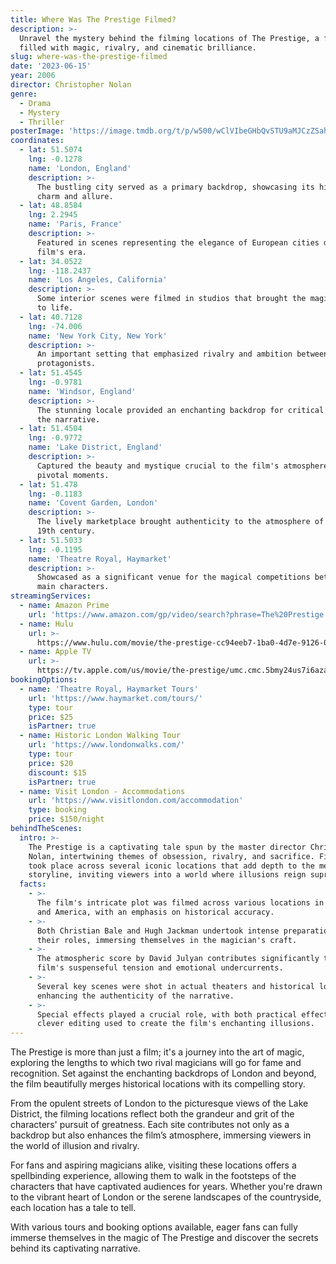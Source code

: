 ```yaml
---
title: Where Was The Prestige Filmed?
description: >-
  Unravel the mystery behind the filming locations of The Prestige, a film
  filled with magic, rivalry, and cinematic brilliance.
slug: where-was-the-prestige-filmed
date: '2023-06-15'
year: 2006
director: Christopher Nolan
genre:
  - Drama
  - Mystery
  - Thriller
posterImage: 'https://image.tmdb.org/t/p/w500/wClVIbeGHbQvSTU9aMJCzZSahFE.jpg'
coordinates:
  - lat: 51.5074
    lng: -0.1278
    name: 'London, England'
    description: >-
      The bustling city served as a primary backdrop, showcasing its historical
      charm and allure.
  - lat: 48.8584
    lng: 2.2945
    name: 'Paris, France'
    description: >-
      Featured in scenes representing the elegance of European cities during the
      film's era.
  - lat: 34.0522
    lng: -118.2437
    name: 'Los Angeles, California'
    description: >-
      Some interior scenes were filmed in studios that brought the magical world
      to life.
  - lat: 40.7128
    lng: -74.006
    name: 'New York City, New York'
    description: >-
      An important setting that emphasized rivalry and ambition between the
      protagonists.
  - lat: 51.4545
    lng: -0.9781
    name: 'Windsor, England'
    description: >-
      The stunning locale provided an enchanting backdrop for critical scenes in
      the narrative.
  - lat: 51.4504
    lng: -0.9772
    name: 'Lake District, England'
    description: >-
      Captured the beauty and mystique crucial to the film's atmosphere during
      pivotal moments.
  - lat: 51.478
    lng: -0.1183
    name: 'Covent Garden, London'
    description: >-
      The lively marketplace brought authenticity to the atmosphere of the late
      19th century.
  - lat: 51.5033
    lng: -0.1195
    name: 'Theatre Royal, Haymarket'
    description: >-
      Showcased as a significant venue for the magical competitions between the
      main characters.
streamingServices:
  - name: Amazon Prime
    url: 'https://www.amazon.com/gp/video/search?phrase=The%20Prestige'
  - name: Hulu
    url: >-
      https://www.hulu.com/movie/the-prestige-cc94eeb7-1ba0-4d7e-9126-0c2c85c7f7e8
  - name: Apple TV
    url: >-
      https://tv.apple.com/us/movie/the-prestige/umc.cmc.5bmy24us7i6azac6p3gsv2g3r
bookingOptions:
  - name: 'Theatre Royal, Haymarket Tours'
    url: 'https://www.haymarket.com/tours/'
    type: tour
    price: $25
    isPartner: true
  - name: Historic London Walking Tour
    url: 'https://www.londonwalks.com/'
    type: tour
    price: $20
    discount: $15
    isPartner: true
  - name: Visit London - Accommodations
    url: 'https://www.visitlondon.com/accommodation'
    type: booking
    price: $150/night
behindTheScenes:
  intro: >-
    The Prestige is a captivating tale spun by the master director Christopher
    Nolan, intertwining themes of obsession, rivalry, and sacrifice. Filming
    took place across several iconic locations that add depth to the mesmerizing
    storyline, inviting viewers into a world where illusions reign supreme.
  facts:
    - >-
      The film's intricate plot was filmed across various locations in England
      and America, with an emphasis on historical accuracy.
    - >-
      Both Christian Bale and Hugh Jackman undertook intense preparation for
      their roles, immersing themselves in the magician's craft.
    - >-
      The atmospheric score by David Julyan contributes significantly to the
      film's suspenseful tension and emotional undercurrents.
    - >-
      Several key scenes were shot in actual theaters and historical locations,
      enhancing the authenticity of the narrative.
    - >-
      Special effects played a crucial role, with both practical effects and
      clever editing used to create the film's enchanting illusions.
---
```


<PrestigeFilmGuide />

The Prestige is more than just a film; it's a journey into the art of magic, exploring the lengths to which two rival magicians will go for fame and recognition. Set against the enchanting backdrops of London and beyond, the film beautifully merges historical locations with its compelling story.

From the opulent streets of London to the picturesque views of the Lake District, the filming locations reflect both the grandeur and grit of the characters' pursuit of greatness. Each site contributes not only as a backdrop but also enhances the film’s atmosphere, immersing viewers in the world of illusion and rivalry.

For fans and aspiring magicians alike, visiting these locations offers a spellbinding experience, allowing them to walk in the footsteps of the characters that have captivated audiences for years. Whether you're drawn to the vibrant heart of London or the serene landscapes of the countryside, each location has a tale to tell.

With various tours and booking options available, eager fans can fully immerse themselves in the magic of The Prestige and discover the secrets behind its captivating narrative.
